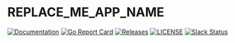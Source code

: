 # REPLACE_ME_APP_NAME

[![Documentation](https://godoc.org/github.com/REPLACE_ME_ORG/REPLACE_ME_APP_NAME?status.svg)](https://pkg.go.dev/mod/github.com/REPLACE_ME_ORG/REPLACE_ME_APP_NAME)
[![Go Report Card](https://goreportcard.com/badge/github.com/REPLACE_ME_ORG/REPLACE_ME_APP_NAME)](https://goreportcard.com/report/github.com/REPLACE_ME_ORG/REPLACE_ME_APP_NAME)
[![Releases](https://img.shields.io/github/release-pre/REPLACE_ME_ORG/jwizard.svg)](https://github.com/REPLACE_ME_ORG/REPLACE_ME_APP_NAME/releases)
[![LICENSE](https://img.shields.io/github/license/REPLACE_ME_ORG/REPLACE_ME_APP_NAME.svg)](https://github.com/jenkins-x-labs/REPLACE_ME_APP_NAME/blob/master/LICENSE)
[![Slack Status](https://img.shields.io/badge/slack-join_chat-white.svg?logo=slack&style=social)](https://slack.k8s.io/)
